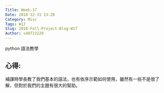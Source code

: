 ```yaml
---
Title: Week-17
Date: 2018-12-31 13:20
Category: Misc
Tags: W17
Slug: 2018-Fall-Project-Blog-W17
Author: s40723229
---
```


python 語法教學

<!-- PELICAN_END_SUMMARY -->

心得:
----

補課時學長教了我們基本的語法，也有依序示範如何使用，雖然有一些不是很了解，但對於我們的主題有很大的幫助。




